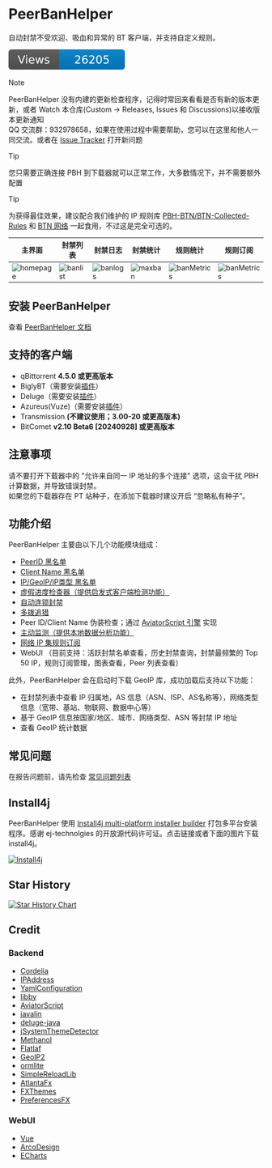 # PeerBanHelper

自动封禁不受欢迎、吸血和异常的 BT 客户端，并支持自定义规则。

![page-views](https://raw.githubusercontent.com/PBH-BTN/views-counter/refs/heads/master/svg/754169590/badge.svg)

> [!NOTE]
> PeerBanHelper 没有内建的更新检查程序，记得时常回来看看是否有新的版本更新，或者 Watch 本仓库(Custom -> Releases, Issues 和 Discussions)以接收版本更新通知  
> QQ 交流群：932978658，如果在使用过程中需要帮助，您可以在这里和他人一同交流。或者在 [Issue Tracker](https://github.com/Ghost-chu/PeerBanHelper/issues) 打开新问题

> [!TIP]
> 您只需要正确连接 PBH 到下载器就可以正常工作，大多数情况下，并不需要额外配置

> [!TIP]
> 为获得最佳效果，建议配合我们维护的 IP 规则库 [PBH-BTN/BTN-Collected-Rules](https://github.com/PBH-BTN/BTN-Collected-Rules) 和 [BTN 网络](https://github.com/PBH-BTN/PeerBanHelper/wiki/BTN-%E7%BD%91%E7%BB%9C) 一起食用，不过这是完全可选的。

| 主界面                                                                                                                                   | 封禁列表                                                                                                                                 | 封禁日志                                                                                                                                 | 封禁统计                                                                                                                                | 规则统计                                                                                                                                    | 规则订阅                                                                                                                                    |
|---------------------------------------------------------------------------------------------------------------------------------------|--------------------------------------------------------------------------------------------------------------------------------------|--------------------------------------------------------------------------------------------------------------------------------------|-------------------------------------------------------------------------------------------------------------------------------------|-----------------------------------------------------------------------------------------------------------------------------------------|-----------------------------------------------------------------------------------------------------------------------------------------|
| <img width="1280" alt="homepage" src="https://github.com/PBH-BTN/PeerBanHelper/assets/19235246/d7f7ea9f-70df-40f1-a782-260450972bc9"> | <img width="1280" alt="banlist" src="https://github.com/PBH-BTN/PeerBanHelper/assets/19235246/c3e139e6-eb82-423f-b083-1839713ec801"> | <img width="1280" alt="banlogs" src="https://github.com/PBH-BTN/PeerBanHelper/assets/19235246/00d8efcc-0dd7-4e05-bdeb-9444e14739d6"> | <img width="1280" alt="maxban" src="https://github.com/PBH-BTN/PeerBanHelper/assets/30802565/ae78ebb9-67f7-481a-9afc-7ced2c6a2534"> | <img width="1280" alt="banMetrics" src="https://github.com/PBH-BTN/PeerBanHelper/assets/19235246/9e4cd7b7-aaff-4b66-8d1d-ad4ef3466b1f"> | <img width="1280" alt="banMetrics" src="https://github.com/PBH-BTN/PeerBanHelper/assets/19235246/dc312186-9643-4f23-9d53-7b8e0852f228"> |

## 安装 PeerBanHelper

查看 [PeerBanHelper 文档](https://pbh-btn.github.io/pbh-docs/docs/category/%E5%AE%89%E8%A3%85%E9%83%A8%E7%BD%B2)

## 支持的客户端

* qBittorrent **4.5.0 或更高版本**
* BiglyBT（需要安装[插件](https://github.com/PBH-BTN/PBH-Adapter-BiglyBT)）
* Deluge（需要安装[插件](https://github.com/PBH-BTN/PBH-Adapter-Deluge)）
* Azureus(Vuze)（需要安装[插件](https://github.com/PBH-BTN/PBH-Adapter-Azureus)）
* Transmission **(不建议使用；3.00-20 或更高版本)**
* BitComet **v2.10 Beta6 [20240928] 或更高版本**

## 注意事项

请不要打开下载器中的 "允许来自同一 IP 地址的多个连接" 选项，这会干扰 PBH 计算数据，并导致错误封禁。  
如果您的下载器存在 PT 站种子，在添加下载器时建议开启 “忽略私有种子”。
  
## 功能介绍

PeerBanHelper 主要由以下几个功能模块组成：

* [PeerID 黑名单](https://pbh-btn.github.io/pbh-docs/docs/module/peer-id)
* [Client Name 黑名单](https://pbh-btn.github.io/pbh-docs/docs/module/client-name)
* [IP/GeoIP/IP类型 黑名单](https://pbh-btn.github.io/pbh-docs/docs/module/ip-address-blocker)
* [虚假进度检查器（提供启发式客户端检测功能）](https://pbh-btn.github.io/pbh-docs/docs/module/progress-cheat-blocker)
* [自动连锁封禁](https://pbh-btn.github.io/pbh-docs/docs/module/auto-range-ban)
* [多拨追猎](https://pbh-btn.github.io/pbh-docs/docs/module/multi-dial)
* Peer ID/Client Name 伪装检查；通过 [AviatorScript 引擎](https://pbh-btn.github.io/pbh-docs/docs/module/expression-engine) 实现
* [主动监测（提供本地数据分析功能）](https://pbh-btn.github.io/pbh-docs/docs/module/active-monitoring)
* [网络 IP 集规则订阅](https://pbh-btn.github.io/pbh-docs/docs/module/ip-address-blocker-rules)
* WebUI （目前支持：活跃封禁名单查看，历史封禁查询，封禁最频繁的 Top 50 IP，规则订阅管理，图表查看，Peer 列表查看）

此外，PeerBanHelper 会在启动时下载 GeoIP 库，成功加载后支持以下功能：

* 在封禁列表中查看 IP 归属地，AS 信息（ASN、ISP、AS名称等），网络类型信息（宽带、基站、物联网、数据中心等）
* 基于 GeoIP 信息按国家/地区、城市、网络类型、ASN 等封禁 IP 地址
* 查看 GeoIP 统计数据

## 常见问题

在报告问题前，请先检查 [常见问题列表](https://pbh-btn.github.io/pbh-docs/docs/faq)

## Install4j

PeerBanHelper 使用 [Install4j multi-platform installer builder](https://www.ej-technologies.com/products/install4j/overview.html) 打包多平台安装程序。感谢 ej-technolgies 的开放源代码许可证。点击链接或者下面的图片下载 install4j。

[![Install4j](https://www.ej-technologies.com/images/product_banners/install4j_large.png)](https://www.ej-technologies.com/products/install4j/overview.html)

## Star History

[![Star History Chart](https://api.star-history.com/svg?repos=PBH-BTN/PeerBanHelper&type=Date)](https://star-history.com/#PBH-BTN/PeerBanHelper&Date)

## Credit

### Backend
* [Cordelia](https://github.com/bochkov/cordelia)
* [IPAddress](https://github.com/seancfoley/IPAddress)
* [YamlConfiguration](https://github.com/bspfsystems/YamlConfiguration)
* [libby](https://github.com/AlessioDP/libby)
* [AviatorScript](https://github.com/killme2008/aviatorscript)
* [javalin](https://javalin.io/)
* [deluge-java](https://github.com/RangerRick/deluge-java)
* [jSystemThemeDetector](https://github.com/Dansoftowner/jSystemThemeDetector)
* [Methanol](https://github.com/mizosoft/methanol)
* [Flatlaf](https://github.com/JFormDesigner/FlatLaf)
* [GeoIP2](https://dev.maxmind.com/geoip)
* [ormlite](https://ormlite.com/)
* [SimpleReloadLib](https://github.com/Ghost-chu/SimpleReloadLib)
* [AtlantaFx](https://github.com/mkpaz/atlantafx)
* [FXThemes](https://github.com/dukke/FXThemes)
* [PreferencesFX](https://github.com/dlsc-software-consulting-gmbh/PreferencesFX)
  
### WebUI
* [Vue](https://vuejs.org/)
* [ArcoDesign](https://arco.design/)
* [ECharts](https://echarts.apache.org/en/index.html)

